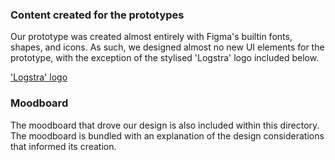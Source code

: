 ### Content created for the prototypes 

Our prototype was created almost entirely with Figma's builtin fonts, shapes, and icons. As such, we designed almost no new UI elements for the prototype, with the exception of the stylised 'Logstra' logo included below.

['Logstra' logo](./logo.png)

### Moodboard

The moodboard that drove our design is also included within this directory. The moodboard is bundled with an explanation of the design considerations that informed its creation.
